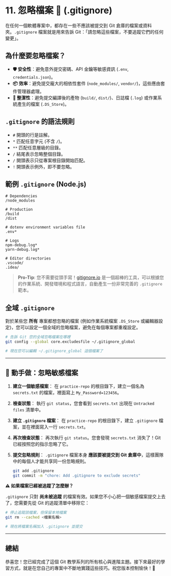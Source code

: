 # 11. 忽略檔案 🙈 (.gitignore)

在任何一個軟體專案中，都存在一些不應該被提交到 Git 倉庫的檔案或資料夾。`.gitignore` 檔案就是用來告訴 Git：「請忽略這些檔案，不要追蹤它們的任何變更」。

## 為什麼要忽略檔案？

*   **🛡️ 安全性**：避免意外提交密碼、API 金鑰等敏感資訊 (`.env`, `credentials.json`)。
*   **📦 效率**：避免提交龐大的相依性套件 (`node_modules/`, `vendor/`)，這些應由套件管理器處理。
*   **🧹 整潔性**：避免提交編譯後的產物 (`build/`, `dist/`)、日誌檔 (`.log`) 或作業系統產生的檔案 (`.DS_Store`)。

## `.gitignore` 的語法規則

*   `#` 開頭的行是註解。
*   `*` 匹配任意字元 (不含 `/`)。
*   `**` 匹配任意層級的目錄。
*   `/` 結尾表示忽略整個目錄。
*   `/` 開頭表示只從專案根目錄開始匹配。
*   `!` 開頭表示例外，即不要忽略。

## 範例 `.gitignore` (Node.js)

```gitignore
# Dependencies
/node_modules

# Production
/build
/dist

# dotenv environment variables file
.env*

# Logs
npm-debug.log*
yarn-debug.log*

# Editor directories
.vscode/
.idea/
```

> **Pro-Tip**: 您不需要從頭手寫！[gitignore.io](https://www.toptal.com/developers/gitignore) 是一個超棒的工具，可以根據您的作業系統、開發環境和程式語言，自動產生一份非常完善的 `.gitignore` 範本。

## 全域 `.gitignore`

對於某些您 **所有** 專案都想忽略的檔案 (例如作業系統檔案 `.DS_Store` 或編輯器設定)，您可以設定一個全域的忽略檔案，避免在每個專案都重複設定。

```bash
# 告訴 Git 您的全域忽略檔案在哪裡
git config --global core.excludesfile ~/.gitignore_global

# 現在您可以編輯 ~/.gitignore_global 這個檔案了
```

---

## 💪 動手做：忽略敏感檔案

1.  **建立一個敏感檔案**：
    在 `practice-repo` 的根目錄下，建立一個名為 `secrets.txt` 的檔案，裡面寫上 `My_Password=123456`。

2.  **檢查狀態**：
    執行 `git status`，您會看到 `secrets.txt` 出現在 `Untracked files` 清單中。

3.  **建立 `.gitignore` 檔案**：
    在 `practice-repo` 的根目錄下，建立 `.gitignore` 檔案，並在裡面寫入一行 `secrets.txt`。

4.  **再次檢查狀態**：
    再次執行 `git status`。您會發現 `secrets.txt` 消失了！Git 已經按照您的指示忽略了它。

5.  **提交忽略規則**：
    `.gitignore` 檔案本身 **應該要被提交到 Git 倉庫中**，這樣團隊中的每個人才能共享同一份忽略規則。
    ```bash
    git add .gitignore
    git commit -m "chore: Add .gitignore to exclude secrets"
    ```

**⚠️ 如果檔案已經被追蹤了怎麼辦？**

`.gitignore` 只對 **尚未被追蹤** 的檔案有效。如果您不小心把一個敏感檔案提交上去了，您需要先從 Git 的追蹤清單中移除它：

```bash
# 停止追蹤該檔案，但保留本地檔案
git rm --cached <檔案名稱>

# 現在將檔案名稱加入 .gitignore 並提交
```

---

## 總結

恭喜您！您已經完成了這個 Git 教學系列的所有核心與進階主題。接下來最好的學習方式，就是在您自己的專案中不斷地實踐這些技巧。祝您版本控制愉快！🎉
